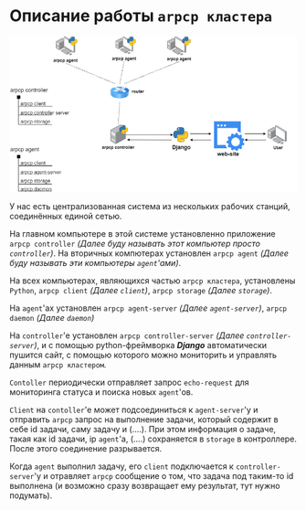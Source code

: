 # Описание работы `arpcp кластера`

![](arpcp_scheme.png)

У нас есть централизованная система из нескольких рабочих станций, соединённых единой сетью. 

На главном компьютере в этой системе установленно приложение `arpcp controller` *(Далее буду называть этот компьютер просто `controller`)*. На вторичных компютерах установлен `arpcp agent` *(Далее буду называть эти компьютеры `agent`'ами)*. 

На всех компьютерах, являющихся частью `arpcp кластера`, установлены `Python`, `arpcp client` *(Далее `client`)*, `arpcp storage` *(Далее `storage`)*.

На `agent`'ах установлен `arpcp agent-server` *(Далее `agent-server`)*, `arpcp daemon` *(Далее `daemon`)*

На `controller`'e установлен `arpcp controller-server` *(Далее `controller-server`)*, и с помощью python-фреймворка ***Django***  автоматически пушится сайт, с помощью которого можно мониторить и управлять данным `arpcp кластером`.

`Contoller` периодически отправляет запрос `echo-request` для мониторинга статуса и поиска новых `agent`'ов.

`Client` на `contoller`'е может подсоединиться к `agent-server`'у и отправить `arpcp` запрос на выполнение задачи, который содержит в себе id задачи, саму задачу и (....). При этом информация о задаче, такая как id задачи, ip `agent`'а, (....) сохраняется в `storage` в контроллере. После этого соединение разрывается.

Когда `agent` выполнил задачу, его `client` подключается к `controller-server`'у и отравляет `arpcp` сообщение о том, что задача под таким-то id выполнена (и возможно сразу возвращает ему результат, тут нужно подумать). 